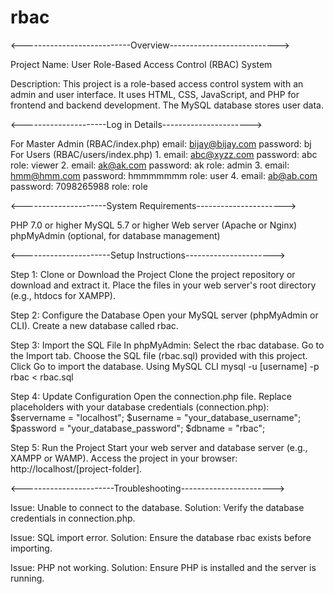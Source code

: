 # rbac
<---------------------------Overview--------------------------->

Project Name: User Role-Based Access Control (RBAC) System

Description: This project is a role-based access control system with an admin and user interface. It uses HTML, CSS, JavaScript, and PHP for frontend and backend development. The MySQL database stores user data.

<---------------------Log in Details---------------------->

For Master Admin (RBAC/index.php)
email:		bijay@bijay.com
password:	bj
For Users (RBAC/users/index.php)
1.
email:		abc@xyzz.com
password:	abc
role:		viewer
2.
email:		ak@ak.com
password:	ak
role:		admin
3.
email:		hmm@hmm.com
password:	hmmmmmmm
role:		user
4.
email:		ab@ab.com
password:	7098265988
role:		role


<---------------------System Requirements---------------------->

PHP 7.0 or higher
MySQL 5.7 or higher
Web server (Apache or Nginx)
phpMyAdmin (optional, for database management)


<----------------------Setup Instructions---------------------->

Step 1: 
Clone or Download the Project
Clone the project repository or download and extract it.
Place the files in your web server's root directory (e.g., htdocs for XAMPP).

Step 2: 
Configure the Database
Open your MySQL server (phpMyAdmin or CLI).
Create a new database called rbac.

Step 3: 
Import the SQL File
In phpMyAdmin:
Select the rbac database.
Go to the Import tab.
Choose the SQL file (rbac.sql) provided with this project.
Click Go to import the database.
Using MySQL CLI
mysql -u [username] -p rbac < rbac.sql

Step 4: Update Configuration
Open the connection.php file.
Replace placeholders with your database credentials (connection.php):
$servername = "localhost";
$username = "your_database_username";
$password = "your_database_password";
$dbname = "rbac";

Step 5: Run the Project
Start your web server and database server (e.g., XAMPP or WAMP).
Access the project in your browser: http://localhost/[project-folder].


<-----------------------Troubleshooting----------------------->

Issue: Unable to connect to the database.
Solution: Verify the database credentials in connection.php.

Issue: SQL import error.
Solution: Ensure the database rbac exists before importing.

Issue: PHP not working.
Solution: Ensure PHP is installed and the server is running.
